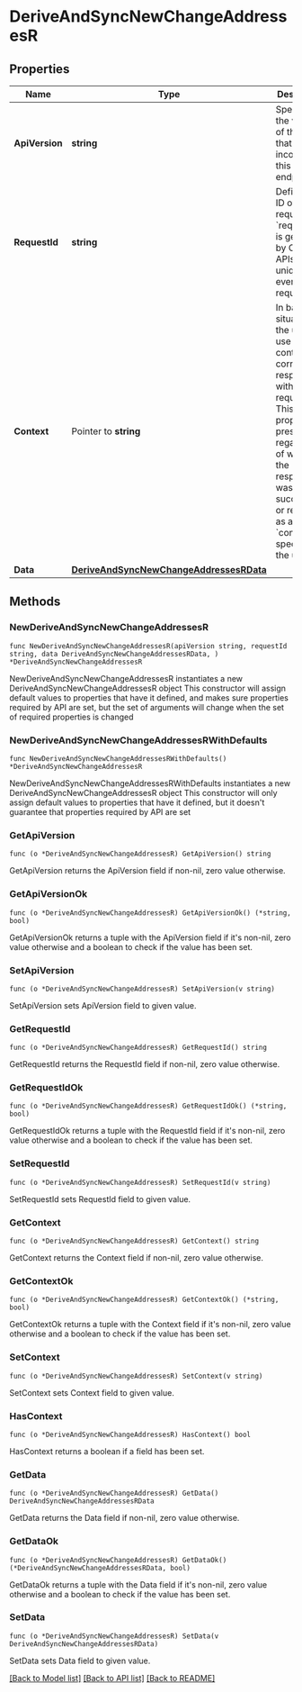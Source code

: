 # DeriveAndSyncNewChangeAddressesR

## Properties

Name | Type | Description | Notes
------------ | ------------- | ------------- | -------------
**ApiVersion** | **string** | Specifies the version of the API that incorporates this endpoint. | 
**RequestId** | **string** | Defines the ID of the request. The &#x60;requestId&#x60; is generated by Crypto APIs and it&#39;s unique for every request. | 
**Context** | Pointer to **string** | In batch situations the user can use the context to correlate responses with requests. This property is present regardless of whether the response was successful or returned as an error. &#x60;context&#x60; is specified by the user. | [optional] 
**Data** | [**DeriveAndSyncNewChangeAddressesRData**](DeriveAndSyncNewChangeAddressesRData.md) |  | 

## Methods

### NewDeriveAndSyncNewChangeAddressesR

`func NewDeriveAndSyncNewChangeAddressesR(apiVersion string, requestId string, data DeriveAndSyncNewChangeAddressesRData, ) *DeriveAndSyncNewChangeAddressesR`

NewDeriveAndSyncNewChangeAddressesR instantiates a new DeriveAndSyncNewChangeAddressesR object
This constructor will assign default values to properties that have it defined,
and makes sure properties required by API are set, but the set of arguments
will change when the set of required properties is changed

### NewDeriveAndSyncNewChangeAddressesRWithDefaults

`func NewDeriveAndSyncNewChangeAddressesRWithDefaults() *DeriveAndSyncNewChangeAddressesR`

NewDeriveAndSyncNewChangeAddressesRWithDefaults instantiates a new DeriveAndSyncNewChangeAddressesR object
This constructor will only assign default values to properties that have it defined,
but it doesn't guarantee that properties required by API are set

### GetApiVersion

`func (o *DeriveAndSyncNewChangeAddressesR) GetApiVersion() string`

GetApiVersion returns the ApiVersion field if non-nil, zero value otherwise.

### GetApiVersionOk

`func (o *DeriveAndSyncNewChangeAddressesR) GetApiVersionOk() (*string, bool)`

GetApiVersionOk returns a tuple with the ApiVersion field if it's non-nil, zero value otherwise
and a boolean to check if the value has been set.

### SetApiVersion

`func (o *DeriveAndSyncNewChangeAddressesR) SetApiVersion(v string)`

SetApiVersion sets ApiVersion field to given value.


### GetRequestId

`func (o *DeriveAndSyncNewChangeAddressesR) GetRequestId() string`

GetRequestId returns the RequestId field if non-nil, zero value otherwise.

### GetRequestIdOk

`func (o *DeriveAndSyncNewChangeAddressesR) GetRequestIdOk() (*string, bool)`

GetRequestIdOk returns a tuple with the RequestId field if it's non-nil, zero value otherwise
and a boolean to check if the value has been set.

### SetRequestId

`func (o *DeriveAndSyncNewChangeAddressesR) SetRequestId(v string)`

SetRequestId sets RequestId field to given value.


### GetContext

`func (o *DeriveAndSyncNewChangeAddressesR) GetContext() string`

GetContext returns the Context field if non-nil, zero value otherwise.

### GetContextOk

`func (o *DeriveAndSyncNewChangeAddressesR) GetContextOk() (*string, bool)`

GetContextOk returns a tuple with the Context field if it's non-nil, zero value otherwise
and a boolean to check if the value has been set.

### SetContext

`func (o *DeriveAndSyncNewChangeAddressesR) SetContext(v string)`

SetContext sets Context field to given value.

### HasContext

`func (o *DeriveAndSyncNewChangeAddressesR) HasContext() bool`

HasContext returns a boolean if a field has been set.

### GetData

`func (o *DeriveAndSyncNewChangeAddressesR) GetData() DeriveAndSyncNewChangeAddressesRData`

GetData returns the Data field if non-nil, zero value otherwise.

### GetDataOk

`func (o *DeriveAndSyncNewChangeAddressesR) GetDataOk() (*DeriveAndSyncNewChangeAddressesRData, bool)`

GetDataOk returns a tuple with the Data field if it's non-nil, zero value otherwise
and a boolean to check if the value has been set.

### SetData

`func (o *DeriveAndSyncNewChangeAddressesR) SetData(v DeriveAndSyncNewChangeAddressesRData)`

SetData sets Data field to given value.



[[Back to Model list]](../README.md#documentation-for-models) [[Back to API list]](../README.md#documentation-for-api-endpoints) [[Back to README]](../README.md)


